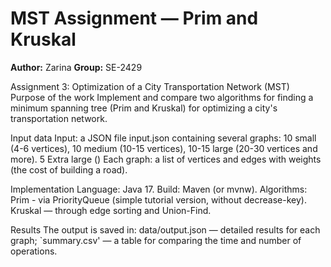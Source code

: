 # MST Assignment — Prim and Kruskal

**Author:** Zarina
**Group:** SE-2429

Assignment 3: Optimization of a City Transportation Network (MST)
Purpose of the work
Implement and compare two algorithms for finding a minimum spanning tree (Prim and Kruskal) for optimizing a city's transportation network.

Input data
Input: a JSON file input.json containing several graphs:
10 small (4-6 vertices),
10 medium (10-15 vertices),
10-15 large (20-30 vertices and more).
5 Extra large ()
Each graph: a list of vertices and edges with weights (the cost of building a road).

Implementation
Language: Java 17.
Build: Maven (or mvnw). 
Algorithms:
Prim - via PriorityQueue (simple tutorial version, without decrease-key).
Kruskal — through edge sorting and Union-Find.

Results
The output is saved in:
data/output.json — detailed results for each graph;
`summary.csv' — a table for comparing the time and number of operations.
